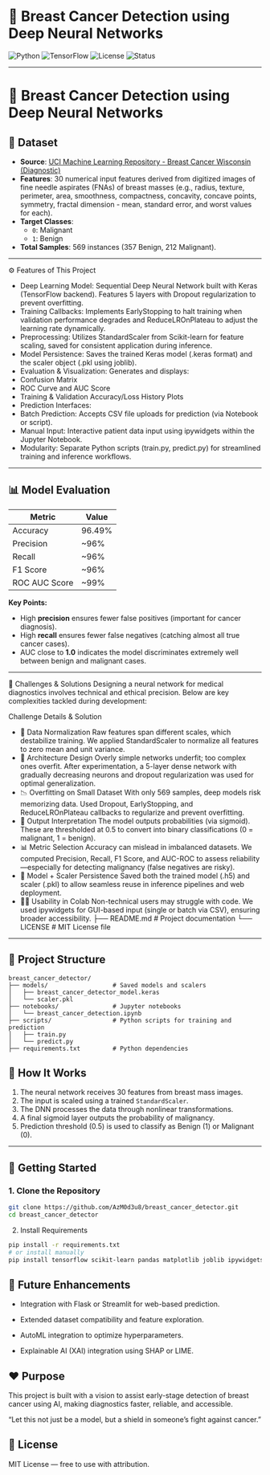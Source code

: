 
# 🧠 Breast Cancer Detection using Deep Neural Networks

![Python](https://img.shields.io/badge/Python-3.8%2B-blue.svg)
![TensorFlow](https://img.shields.io/badge/TensorFlow-2.10%2B-orange.svg)
![License](https://img.shields.io/badge/License-MIT-green.svg)
![Status](https://img.shields.io/badge/Status-Active-brightgreen.svg)

---

# 🚀 Breast Cancer Detection using Deep Neural Networks



## 🧬 Dataset

- **Source**: [UCI Machine Learning Repository - Breast Cancer Wisconsin (Diagnostic)](https://archive.ics.uci.edu/ml/datasets/breast+cancer+wisconsin+(diagnostic))
- **Features**: 30 numerical input features derived from digitized images of fine needle aspirates (FNAs) of breast masses (e.g., radius, texture, perimeter, area, smoothness, compactness, concavity, concave points, symmetry, fractal dimension - mean, standard error, and worst values for each).
- **Target Classes**:
  - `0`: Malignant
  - `1`: Benign
- **Total Samples**: 569 instances (357 Benign, 212 Malignant).

---

⚙️ Features of This Project
- Deep Learning Model: Sequential Deep Neural Network built with Keras (TensorFlow backend). Features 5 layers with Dropout regularization to prevent overfitting.
- Training Callbacks: Implements EarlyStopping to halt training when validation performance degrades and ReduceLROnPlateau to adjust the learning rate dynamically.
- Preprocessing: Utilizes StandardScaler from Scikit-learn for feature scaling, saved for consistent application during inference.
- Model Persistence: Saves the trained Keras model (.keras format) and the scaler object (.pkl using joblib).
- Evaluation & Visualization: Generates and displays:
- Confusion Matrix
- ROC Curve and AUC Score
- Training & Validation Accuracy/Loss History Plots
- Prediction Interfaces:
- Batch Prediction: Accepts CSV file uploads for prediction (via Notebook or script).
- Manual Input: Interactive patient data input using ipywidgets within the Jupyter Notebook.
- Modularity: Separate Python scripts (train.py, predict.py) for streamlined training and inference workflows.

---

## 📊 Model Evaluation

| Metric          | Value    |
|-----------------|----------|
| Accuracy        | 96.49%   |
| Precision       | ~96%     |
| Recall          | ~96%     |
| F1 Score        | ~96%     |
| ROC AUC Score   | ~99%     |

**Key Points:**
- High **precision** ensures fewer false positives (important for cancer diagnosis).
- High **recall** ensures fewer false negatives (catching almost all true cancer cases).
- AUC close to **1.0** indicates the model discriminates extremely well between benign and malignant cases.

---

🧠 Challenges & Solutions
Designing a neural network for medical diagnostics involves technical and ethical precision. Below are key complexities tackled during development:

Challenge	Details & Solution
- 🔄 Data Normalization	Raw features span different scales, which destabilize training. We applied StandardScaler to normalize all features to zero mean and unit variance.
- 🧱 Architecture Design	Overly simple networks underfit; too complex ones overfit. After experimentation, a 5-layer dense network with gradually decreasing neurons and dropout regularization was used for optimal generalization.
- 📉 Overfitting on Small Dataset	With only 569 samples, deep models risk memorizing data. Used Dropout, EarlyStopping, and ReduceLROnPlateau callbacks to regularize and prevent overfitting.
- 🧾 Output Interpretation	The model outputs probabilities (via sigmoid). These are thresholded at 0.5 to convert into binary classifications (0 = malignant, 1 = benign).
- 📊 Metric Selection	Accuracy can mislead in imbalanced datasets. We computed Precision, Recall, F1 Score, and AUC-ROC to assess reliability—especially for detecting malignancy (false negatives are risky).
- 💾 Model + Scaler Persistence	Saved both the trained model (.h5) and scaler (.pkl) to allow seamless reuse in inference pipelines and web deployment.
- 🧑‍💻 Usability in Colab	Non-technical users may struggle with code. We used ipywidgets for GUI-based input (single or batch via CSV), ensuring broader accessibility.
├── README.md                # Project documentation
└── LICENSE                  # MIT License file
---

## 📂 Project Structure

```text
breast_cancer_detector/
├── models/                  # Saved models and scalers
│   ├── breast_cancer_detector_model.keras
│   └── scaler.pkl
├── notebooks/               # Jupyter notebooks
│   └── breast_cancer_detection.ipynb
├── scripts/                 # Python scripts for training and prediction
│   ├── train.py
│   └── predict.py
├── requirements.txt         # Python dependencies

```
## 🧪 How It Works

1. The neural network receives 30 features from breast mass images.
2. The input is scaled using a trained `StandardScaler`.
3. The DNN processes the data through nonlinear transformations.
4. A final sigmoid layer outputs the probability of malignancy.
5. Prediction threshold (0.5) is used to classify as Benign (1) or Malignant (0).

---

## 🚀 Getting Started

### 1. Clone the Repository

```bash
git clone https://github.com/AzM0d3u8/breast_cancer_detector.git
cd breast_cancer_detector

```
2. Install Requirements
```bash
pip install -r requirements.txt
# or install manually
pip install tensorflow scikit-learn pandas matplotlib joblib ipywidgets

```
## 🧠 Future Enhancements

- Integration with Flask or Streamlit for web-based prediction.

- Extended dataset compatibility and feature exploration.

- AutoML integration to optimize hyperparameters.

- Explainable AI (XAI) integration using SHAP or LIME.

## ❤️ Purpose

This project is built with a vision to assist early-stage detection of breast cancer using AI, making diagnostics faster, reliable, and accessible.

“Let this not just be a model, but a shield in someone’s fight against cancer.”

## 📜 License 

MIT License — free to use with attribution.
